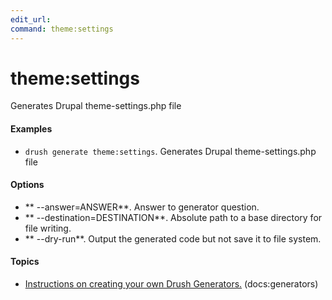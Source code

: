 ```yaml
---
edit_url: 
command: theme:settings
---
```

# theme:settings

Generates Drupal theme-settings.php file

#### Examples

- <code>drush generate theme:settings</code>. Generates Drupal theme-settings.php file

#### Options

- ** --answer=ANSWER**. Answer to generator question.
- ** --destination=DESTINATION**. Absolute path to a base directory for file writing.
- ** --dry-run**. Output the generated code but not save it to file system.

#### Topics

- [Instructions on creating your own Drush Generators.](../../vendor/drush/drush/docs/generators.md) (docs:generators)

